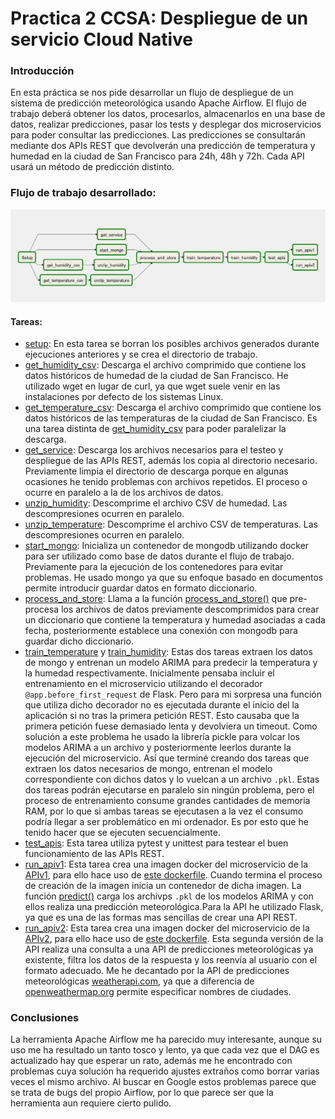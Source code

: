 # Practica 2 CCSA:  Despliegue de un servicio Cloud Native
### Introducción

En esta práctica se nos pide desarrollar un flujo de despliegue de un sistema de predicción meteorológica usando Apache Airflow. El flujo de trabajo deberá obtener los datos, procesarlos, almacenarlos en una base de datos, realizar predicciones, pasar los tests y desplegar dos microservicios para poder consultar las predicciones. Las predicciones se consultarán mediante dos APIs REST que devolverán una predicción de temperatura y humedad en la ciudad de San Francisco para 24h, 48h y 72h. Cada API usará un método de predicción distinto.



### Flujo de trabajo desarrollado:

![grafo](./img/grafo.png)



#### Tareas:

* [setup](https://github.com/arturocs/CC2_airflow/blob/7f47a2ad6b29844b3a2a316939dcdbd144ff85c1/dag.py#L93): En esta tarea se borran los posibles archivos generados durante ejecuciones anteriores y se crea el directorio de trabajo.
* [get_humidity_csv](https://github.com/arturocs/CC2_airflow/blob/7f47a2ad6b29844b3a2a316939dcdbd144ff85c1/dag.py#L100): Descarga el archivo comprimido que contiene los datos históricos de humedad de la ciudad de San Francisco. He utilizado wget en lugar de curl, ya que wget suele venir en las instalaciones por defecto de los sistemas Linux.
* [get_temperature_csv](https://github.com/arturocs/CC2_airflow/blob/7f47a2ad6b29844b3a2a316939dcdbd144ff85c1/dag.py#L106): Descarga el archivo comprimido que contiene los datos históricos de las temperaturas de la ciudad de San Francisco. Es una tarea distinta de [get_humidity_csv](https://github.com/arturocs/CC2_airflow/blob/7f47a2ad6b29844b3a2a316939dcdbd144ff85c1/dag.py#L100) para poder paralelizar la descarga.
* [get_service](https://github.com/arturocs/CC2_airflow/blob/7f47a2ad6b29844b3a2a316939dcdbd144ff85c1/dag.py#L113): Descarga los archivos necesarios para el testeo y despliegue de las APIs REST, además los copia al directorio necesario. Previamente limpia el directorio de descarga porque en algunas ocasiones he tenido problemas con archivos repetidos. El proceso o ocurre en paralelo a la de los archivos de datos. 
* [unzip_humidity](https://github.com/arturocs/CC2_airflow/blob/7f47a2ad6b29844b3a2a316939dcdbd144ff85c1/dag.py#L120): Descomprime el archivo CSV de humedad. Las descompresiones ocurren en paralelo.
* [unzip_temperature](https://github.com/arturocs/CC2_airflow/blob/7f47a2ad6b29844b3a2a316939dcdbd144ff85c1/dag.py#L127): Descomprime el archivo CSV de temperaturas. Las descompresiones ocurren en paralelo.
* [start_mongo](https://github.com/arturocs/CC2_airflow/blob/7f47a2ad6b29844b3a2a316939dcdbd144ff85c1/dag.py#L134): Inicializa un contenedor de mongodb utilizando docker para ser utilizado como base de datos durante el flujo de trabajo. Previamente para la ejecución de los contenedores para evitar problemas. He usado mongo ya que su enfoque basado en documentos permite introducir guardar datos en formato diccionario. 
* [process_and_store](https://github.com/arturocs/CC2_airflow/blob/7f47a2ad6b29844b3a2a316939dcdbd144ff85c1/dag.py#L141): Llama a la función [process_and_store()](https://github.com/arturocs/CC2_airflow/blob/7f47a2ad6b29844b3a2a316939dcdbd144ff85c1/dag.py#L26) que pre-procesa los archivos de datos previamente descomprimidos para crear un diccionario que contiene la temperatura y humedad asociadas a cada fecha, posteriormente establece una conexión con mongodb para guardar dicho diccionario.
* [train_temperature](https://github.com/arturocs/CC2_airflow/blob/7f47a2ad6b29844b3a2a316939dcdbd144ff85c1/dag.py#L148) y [train_humidity](https://github.com/arturocs/CC2_airflow/blob/7f47a2ad6b29844b3a2a316939dcdbd144ff85c1/dag.py#L155): Estas dos tareas extraen los datos de mongo y entrenan un modelo ARIMA para predecir la temperatura y la humedad respectivamente. Inicialmente pensaba incluir el entrenamiento en el microservicio utilizando el decorador `@app.before_first_request` de Flask. Pero para mi sorpresa una función que utiliza dicho decorador no es ejecutada durante el inicio del la aplicación si no tras la primera petición REST. Esto causaba que la primera petición fuese demasiado lenta y devolviera un timeout. Como solución a este problema he usado la librería pickle para volcar los modelos ARIMA a un archivo y posteriormente leerlos durante la ejecución del microservicio. Así que terminé creando dos tareas que extraen los datos necesarios de mongo, entrenan el modelo correspondiente con dichos datos y lo vuelcan a un archivo `.pkl`. Estas dos tareas podrán ejecutarse en paralelo sin ningún problema, pero el proceso de entrenamiento consume grandes cantidades de memoria RAM, por lo que si ambas tareas se ejecutasen a la vez el consumo podría llegar a ser problemático en mi ordenador. Es por esto que he tenido hacer que se ejecuten secuencialmente.
* [test_apis](https://github.com/arturocs/CC2_airflow/blob/7f47a2ad6b29844b3a2a316939dcdbd144ff85c1/dag.py#L162): Esta tarea utiliza pytest y unittest para testear el buen funcionamiento de las APIs REST.
* [run_apiv1](https://github.com/arturocs/CC2_airflow/blob/7f47a2ad6b29844b3a2a316939dcdbd144ff85c1/dag.py#L170): Esta tarea crea una imagen docker del microservicio de la [APIv1](https://github.com/arturocs/CC2_airflow/blob/master/services/APIv1.py), para ello hace uso de [este dockerfile](https://github.com/arturocs/CC2_airflow/blob/master/services/APIv1.dockerfile). Cuando termina el proceso de creación de la imagen inicia un contenedor de dicha imagen. La función [predict()](https://github.com/arturocs/CC2_airflow/blob/7f47a2ad6b29844b3a2a316939dcdbd144ff85c1/services/APIv1.py#L12) carga los archivps `.pkl` de los modelos ARIMA y con ellos realiza una predicción meteorológica.Para la API he utilizado Flask, ya que es una de las formas mas sencillas de crear una API REST. 
* [run_apiv2](https://github.com/arturocs/CC2_airflow/blob/7f47a2ad6b29844b3a2a316939dcdbd144ff85c1/dag.py#L177): Esta tarea crea una imagen docker del microservicio de la [APIv2](https://github.com/arturocs/CC2_airflow/blob/master/services/APIv2.py), para ello hace uso de [este dockerfile](https://github.com/arturocs/CC2_airflow/blob/master/services/APIv2.dockerfile). Esta segunda versión de la API realiza una consulta a una API de predicciones meteorológicas ya existente, filtra los datos de la respuesta y los reenvía al usuario con el formato adecuado.  Me he decantado por la API de predicciones meteorológicas [weatherapi.com](weatherapi.com), ya que a diferencia de [openweathermap.org](openweathermap.org) permite especificar nombres de ciudades. 



### Conclusiones

La herramienta Apache Airflow me ha parecido muy interesante, aunque su uso me ha resultado un tanto tosco y lento, ya que cada vez que el DAG es actualizado hay que esperar un rato, además me he encontrado con problemas cuya solución ha requerido ajustes extraños como borrar varias veces el mismo archivo. Al buscar en Google estos problemas parece que se trata de bugs del propio Airflow, por lo que parece ser que la herramienta aun requiere cierto pulido. 